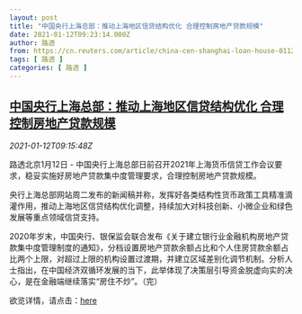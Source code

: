 ```yaml
---
layout: post
title: "中国央行上海总部：推动上海地区信贷结构优化 合理控制房地产贷款规模"
date: 2021-01-12T09:23:14.000Z
author: 路透
from: https://cn.reuters.com/article/china-cen-shanghai-loan-house-0112-idCNKBS29H102
tags: [ 路透 ]
categories: [ 路透 ]
---
```

<!--1610443394000-->
[中国央行上海总部：推动上海地区信贷结构优化 合理控制房地产贷款规模](https://cn.reuters.com/article/china-cen-shanghai-loan-house-0112-idCNKBS29H102)
------

<div>
<div><i>2021-01-12T09:15:48Z</i></div><p>路透北京1月12日 - 中国央行上海总部日前召开2021年上海货币信贷工作会议要求，稳妥实施好房地产贷款集中度管理要求，合理控制房地产贷款规模。</p><p>央行上海总部网站周二发布的新闻稿并称，发挥好各类结构性货币政策工具精准滴灌作用，推动上海地区信贷结构优化调整，持续加大对科技创新、小微企业和绿色发展等重点领域信贷支持。</p><p>2020年岁末，中国央行、银保监会联合发布《关于建立银行业金融机构房地产贷款集中度管理制度的通知》，分档设置房地产贷款余额占比和个人住房贷款余额占比两个上限，对超过上限的机构设置过渡期，并建立区域差别化调节机制。分析人士指出，在中国经济双循环发展的当下，此举体现了决策层引导资金脱虚向实的决心，是在金融端继续落实“房住不炒”。（完）</p><p>欲览详情，请点击：<a href="http://shanghai.pbc.gov.cn/fzhshanghai/113571/4161562/index.html">here</a></p>
</div>
